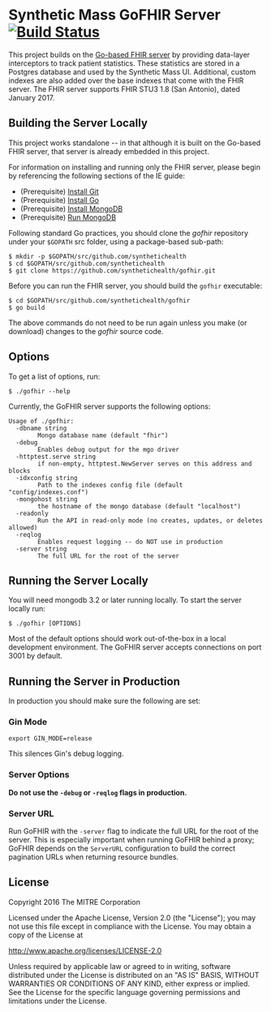 Synthetic Mass GoFHIR Server [![Build Status](https://travis-ci.org/synthetichealth/gofhir.svg?branch=master)](https://travis-ci.org/synthetichealth/gofhir)
============================

This project builds on the [Go-based FHIR server](https://github.com/intervention-engine/fhir) by providing data-layer interceptors to track patient statistics. These statistics are stored in a Postgres database and used by the Synthetic Mass UI. Additional, custom indexes are also added over the base indexes that come with the FHIR server. The FHIR server supports FHIR STU3 1.8 (San Antonio), dated January 2017.

Building the Server Locally
---------------------------

This project works standalone -- in that although it is built on the Go-based FHIR server, that server is already embedded in this project.

For information on installing and running only the FHIR server, please begin by referencing the following sections of the IE guide:

-	(Prerequisite) [Install Git](https://github.com/intervention-engine/ie/blob/master/docs/dev_install.md#install-git)
-	(Prerequisite) [Install Go](https://github.com/intervention-engine/ie/blob/master/docs/dev_install.md#install-go)
-	(Prerequisite) [Install MongoDB](https://github.com/intervention-engine/ie/blob/master/docs/dev_install.md#install-mongodb)
-	(Prerequisite) [Run MongoDB](https://github.com/intervention-engine/ie/blob/master/docs/dev_install.md#run-mongodb)

Following standard Go practices, you should clone the *gofhir* repository under your `$GOPATH` src folder, using a package-based sub-path:

```
$ mkdir -p $GOPATH/src/github.com/synthetichealth
$ cd $GOPATH/src/github.com/synthetichealth
$ git clone https://github.com/synthetichealth/gofhir.git
```

Before you can run the FHIR server, you should build the `gofhir` executable:

```
$ cd $GOPATH/src/github.com/synthetichealth/gofhir
$ go build
```

The above commands do not need to be run again unless you make (or download) changes to the *gofhir* source code.

Options
-------
To get a list of options, run:

```
$ ./gofhir --help
```

Currently, the GoFHIR server supports the following options:

```
Usage of ./gofhir:
  -dbname string
    	Mongo database name (default "fhir")
  -debug
    	Enables debug output for the mgo driver
  -httptest.serve string
    	if non-empty, httptest.NewServer serves on this address and blocks
  -idxconfig string
    	Path to the indexes config file (default "config/indexes.conf")
  -mongohost string
    	the hostname of the mongo database (default "localhost")
  -readonly
    	Run the API in read-only mode (no creates, updates, or deletes allowed)
  -reqlog
    	Enables request logging -- do NOT use in production
  -server string
    	The full URL for the root of the server
```

Running the Server Locally
--------------------------

You will need mongodb 3.2 or later running locally. To start the server locally run:

```
$ ./gofhir [OPTIONS]
```

Most of the default options should work out-of-the-box in a local development environment. The GoFHIR server accepts connections on port 3001 by default.

Running the Server in Production
--------------------------------
In production you should make sure the following are set:

### Gin Mode

```
export GIN_MODE=release
```
This silences Gin's debug logging.

### Server Options

**Do not use the `-debug` or `-reqlog` flags in production.**

### Server URL

Run GoFHIR with the `-server` flag to indicate the full URL for the root of the server. This is especially important when running GoFHIR behind a proxy; GoFHIR depends on the `ServerURL` configuration to build the correct pagination URLs when returning resource bundles.

License
-------

Copyright 2016 The MITRE Corporation

Licensed under the Apache License, Version 2.0 (the "License"); you may not use this file except in compliance with the License. You may obtain a copy of the License at

http://www.apache.org/licenses/LICENSE-2.0

Unless required by applicable law or agreed to in writing, software distributed under the License is distributed on an "AS IS" BASIS, WITHOUT WARRANTIES OR CONDITIONS OF ANY KIND, either express or implied. See the License for the specific language governing permissions and limitations under the License.
